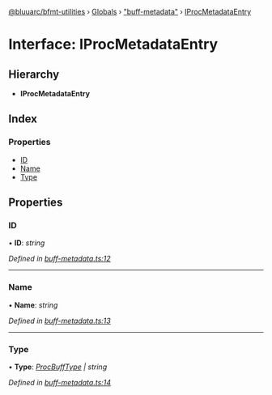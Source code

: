 [@bluuarc/bfmt-utilities](../README.md) › [Globals](../globals.md) › ["buff-metadata"](../modules/_buff_metadata_.md) › [IProcMetadataEntry](_buff_metadata_.iprocmetadataentry.md)

# Interface: IProcMetadataEntry

## Hierarchy

* **IProcMetadataEntry**

## Index

### Properties

* [ID](_buff_metadata_.iprocmetadataentry.md#id)
* [Name](_buff_metadata_.iprocmetadataentry.md#name)
* [Type](_buff_metadata_.iprocmetadataentry.md#type)

## Properties

###  ID

• **ID**: *string*

*Defined in [buff-metadata.ts:12](https://github.com/BluuArc/bfmt-utilities/blob/076080a/src/buff-metadata.ts#L12)*

___

###  Name

• **Name**: *string*

*Defined in [buff-metadata.ts:13](https://github.com/BluuArc/bfmt-utilities/blob/076080a/src/buff-metadata.ts#L13)*

___

###  Type

• **Type**: *[ProcBuffType](../enums/_buff_metadata_.procbufftype.md) | string*

*Defined in [buff-metadata.ts:14](https://github.com/BluuArc/bfmt-utilities/blob/076080a/src/buff-metadata.ts#L14)*
